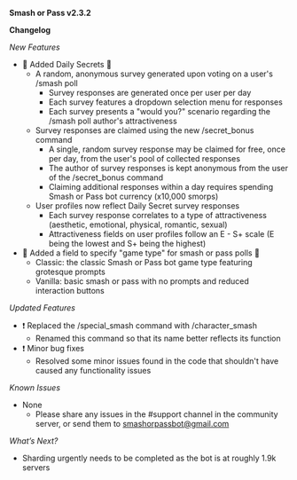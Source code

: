 **Smash or Pass v2.3.2**

**Changelog**

_New Features_

- 🌟 Added Daily Secrets 💌 
  - A random, anonymous survey generated upon voting on a user's /smash poll
    - Survey responses are generated once per user per day
    - Each survey features a dropdown selection menu for responses
    - Each survey presents a "would you?" scenario regarding the /smash poll author's attractiveness 
  - Survey responses are claimed using the new /secret_bonus command
    - A single, random survey response may be claimed for free, once per day, from the user's pool of collected responses
    - The author of survey responses is kept anonymous from the user of the /secret_bonus command
    - Claiming additional responses within a day requires spending Smash or Pass bot currency (x10,000 smorps)
  - User profiles now reflect Daily Secret survey responses
    - Each survey response correlates to a type of attractiveness (aesthetic, emotional, physical, romantic, sexual)
    - Attractiveness fields on user profiles follow an E - S+ scale (E being the lowest and S+ being the highest)
- 🌟 Added a field to specify "game type" for smash or pass polls 🍦
    - Classic: the classic Smash or Pass bot game type featuring grotesque prompts
    - Vanilla: basic smash or pass with no prompts and reduced interaction buttons

_Updated Features_

- ❗ Replaced the /special_smash command with /character_smash
  - Renamed this command so that its name better reflects its function
- ❗ Minor bug fixes
  - Resolved some minor issues found in the code that shouldn't have caused any functionality issues

_Known Issues_

- None
  - Please share any issues in the #support channel in the community server, or send them to smashorpassbot@gmail.com

_What’s Next?_

- Sharding urgently needs to be completed as the bot is at roughly 1.9k servers
